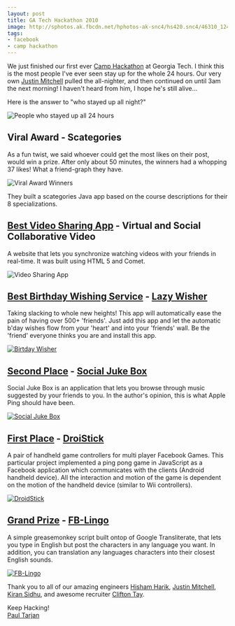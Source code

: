 ```yaml
---
layout: post
title: GA Tech Hackathon 2010
image: http://sphotos.ak.fbcdn.net/hphotos-ak-snc4/hs420.snc4/46310_124198294296224_114869201895800_126993_2462153_n.jpg
tags:
- facebook
- camp hackathon
---
```

<style>
#post_content img {
  width: 600px;
  margin: auto;
  display: block;
}
</style>
We just finished our first ever [Camp Hackathon](http://www.facebook.com/camphackathon) at Georgia Tech. I think this is the most people I've ever seen stay up for the whole 24 hours. Our very own [Justin Mitchell](http://www.facebook.com/justin) pulled the all-nighter, and then continued on until 3am the next morning! I haven't heard from him, I hope he's still alive... 

Here is the answer to "who stayed up all night?"

![People who stayed up all 24 hours](http://sphotos.ak.fbcdn.net/hphotos-ak-snc4/hs425.snc4/46863_127506340632086_114869201895800_140854_1225298_n.jpg)
## Viral Award - Scategories

As a fun twist, we said whoever could get the most likes on their post, would win a prize. After only about 50 minutes, the winners had a whopping 37 likes! What a friend-graph they have.

![Viral Award Winners](http://sphotos.ak.fbcdn.net/hphotos-ak-snc4/hs675.snc4/61563_127506783965375_114869201895800_140877_1039148_n.jpg)

They built a scategories Java app based on the course descriptions for their 8 specializations.

## [Best Video Sharing App](http://www.facebook.com/photo.php?pid=140872&id=114869201895800) - Virtual and Social Collaborative Video 

A website that lets you synchronize watching videos with your friends in real-time. It was built using HTML 5 and Comet.

![Video Sharing App](http://sphotos.ak.fbcdn.net/hphotos-ak-ash2/hs323.ash2/60370_437134094274_626134274_5018467_4520384_n.jpg)

## [Best Birthday Wishing Service](http://www.facebook.com/photo.php?pid=140873&id=114869201895800) - [Lazy Wisher](http://www.bdesouza.com/facebook/)

Taking slacking to whole new heights! This app will automatically ease the pain of having over 500+ 'friends'. Just add this app and let the automatic b'day wishes flow from your 'heart' and into your 'friends' wall. Be the 'friend' everyone thinks you are and install this app.

[![Birtday Wisher](http://www.bdesouza.com/facebook/screen.jpg)](http://www.facebook.com/posted.php?id=133073546735386&share_id=125197694198095&comments=1#s125197694198095)

## [Second Place](http://www.facebook.com/photo.php?pid=140874&id=114869201895800) - [Social Juke Box](http://azharb.com/sjb/)

Social Juke Box is an application that lets you browse through music suggested by your friends to you. In the author's opinion, this is what Apple Ping should have been.

[![Social Juke Box](http://azharb.com/sjb/Untitled.jpg)](http://www.facebook.com/posted.php?id=133073546735386&share_id=107990012595937&comments=1#s107990012595937)

## [First Place](http://www.facebook.com/photo.php?pid=140875&id=114869201895800) - [DroiStick](http://edemocracy.vip.gatech.edu/~krangarajan3/Hackathon)

A pair of handheld game controllers for multi player Facebook Games. This particular project implemented a ping pong game in JavaScript as a Facebook application which communicates with the clients (Android handheld device). All the interaction and motion of the game is dependent on the motion of the handheld device (similar to Wii controllers).

[![DroidStick](http://edemocracy.vip.gatech.edu/~krangarajan3/Hackathon/Screenshot.png)](http://www.facebook.com/event.php?eid=133073546735386&v=wall&story_fbid=140711739304900)

## [Grand Prize](http://www.facebook.com/photo.php?pid=140876&id=114869201895800) - [FB-Lingo](http://www.nogoodatcoding.com/projects/facebook-transliteration-translation-greasemonkey-scripts)

A simple greasemonkey script built ontop of Google Transliterate, that lets you type in English but post the characters in any language you want. In addition, you can translation any languages characters into their closest English sounds.

[![FB-Lingo](http://www.cc.gatech.edu/grads/t/tyadav3/fbhack/Transliteration-Screenshot.png)](http://www.nogoodatcoding.com/projects/facebook-transliteration-translation-greasemonkey-scripts)

Thank you to all of our amazing engineers [Hisham Harik](http://www.facebook.com/hisham), [Justin Mitchell](http://www.facebook.com/justin), [Kiran Sidhu](http://www.facebook.com/Sidhu), and awesome recruiter [Clifton Tay](htt://www.facebook.com/ctay).

Keep Hacking!<br/>
[Paul Tarjan](http://www.facebook.com/paul.tarjan)

